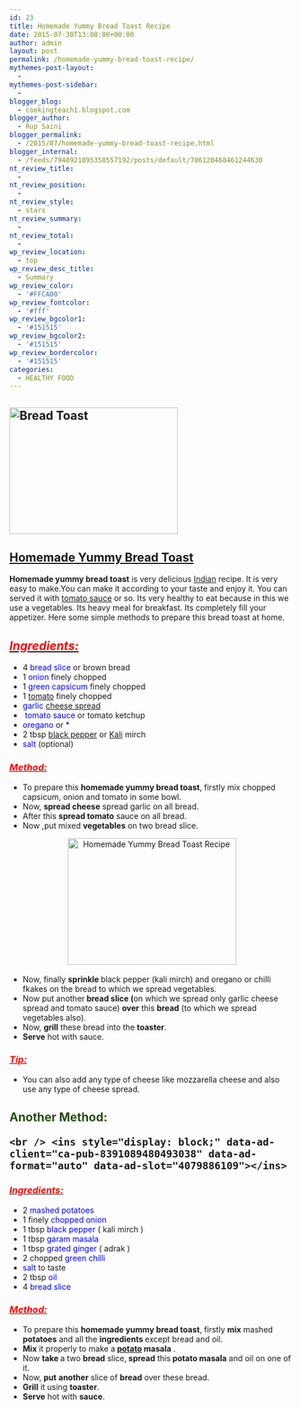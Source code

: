 ```yaml
---
id: 23
title: Homemade Yummy Bread Toast Recipe
date: 2015-07-30T13:08:00+00:00
author: admin
layout: post
permalink: /homemade-yummy-bread-toast-recipe/
mythemes-post-layout:
  - 
mythemes-post-sidebar:
  - 
blogger_blog:
  - cookingteach1.blogspot.com
blogger_author:
  - Rup Saini
blogger_permalink:
  - /2015/07/homemade-yummy-bread-toast-recipe.html
blogger_internal:
  - /feeds/7948921895358557192/posts/default/706120468461244630
nt_review_title:
  - 
nt_review_position:
  - 
nt_review_style:
  - stars
nt_review_summary:
  - 
nt_review_total:
  - 
wp_review_location:
  - top
wp_review_desc_title:
  - Summary
wp_review_color:
  - '#FFCA00'
wp_review_fontcolor:
  - '#fff'
wp_review_bgcolor1:
  - '#151515'
wp_review_bgcolor2:
  - '#151515'
wp_review_bordercolor:
  - '#151515'
categories:
  - HEALTHY FOOD
---
```

<p dir="ltr" style="text-align: left;">
  <p style="clear: both; text-align: center;">
  </p>
  
  <h2>
    <img class="size-medium wp-image-284 aligncenter" src="http://cookingteach.com/wp-content/uploads/2015/07/2015-04-11-16.44.28-300x225.jpg" alt="Bread Toast" width="300" height="225" srcset="http://cookingteach.com/wp-content/uploads/2015/07/2015-04-11-16.44.28-300x225.jpg 300w, http://cookingteach.com/wp-content/uploads/2015/07/2015-04-11-16.44.28-768x576.jpg 768w, http://cookingteach.com/wp-content/uploads/2015/07/2015-04-11-16.44.28-1024x768.jpg 1024w, http://cookingteach.com/wp-content/uploads/2015/07/2015-04-11-16.44.28-320x240.jpg 320w" sizes="(max-width: 300px) 100vw, 300px" />
  </h2>
  
  <h2>
    <span style="text-decoration: underline;">Homemade Yummy <a title="Bread" href="http://en.wikipedia.org/wiki/Bread" target="_blank" rel="wikipedia">Bread</a> <a title="Toast" href="http://en.wikipedia.org/wiki/Toast" target="_blank" rel="wikipedia">Toast</a></span>
  </h2>
  
  <p>
    <b>Homemade yummy bread toast</b> is very delicious <a title="Indian cuisine" href="http://en.wikipedia.org/wiki/Indian_cuisine" target="_blank" rel="wikipedia">Indian</a> recipe. It is very easy to make.You can make it according to your taste and enjoy it. You can served it with <a class="zem_slink" title="Tomato sauce" href="http://en.wikipedia.org/wiki/Tomato_sauce" target="_blank" rel="wikipedia">tomato sauce</a> or so. Its very healthy to eat because in this we use a vegetables. Its heavy meal for breakfast. Its completely fill your appetizer. Here some simple methods to prepare this bread toast at home.
  </p>
  
  <h2 style="text-align: left;">
    <i><u><span style="color: red;">Ingredients: </span></u></i>
  </h2>
  
  <ul>
    <li>
      4 <span style="color: blue;">bread slice</span> or brown bread
    </li>
    <li>
      1 <span style="color: blue;">onion </span>finely chopped
    </li>
    <li>
      1 <span style="color: blue;">green capsicum</span> finely chopped
    </li>
    <li>
      1 <a title="Tomato" href="http://en.wikipedia.org/wiki/Tomato" target="_blank" rel="wikipedia">tomato</a> finely chopped
    </li>
    <li>
      <span style="color: blue;">garlic</span> <a title="Cheese spread" href="http://en.wikipedia.org/wiki/Cheese_spread" target="_blank" rel="wikipedia">cheese spread</a>
    </li>
    <li>
      <span style="color: blue;"> tomato sauce</span> or tomato ketchup
    </li>
    <li>
      <span style="color: blue;">oregano</span> or <span style="color: blue;">*</span>
    </li>
    <li>
      2 tbsp <a title="Black pepper" href="http://en.wikipedia.org/wiki/Black_pepper" target="_blank" rel="wikipedia">black pepper</a> or <a title="Kali" href="http://en.wikipedia.org/wiki/Kali" target="_blank" rel="wikipedia">Kali</a> mirch
    </li>
    <li>
      <span style="color: blue;">salt</span> (optional)
    </li>
  </ul>
  
  <h3 style="text-align: left;">
    <i><u><span style="color: red;">Method: </span></u></i>
  </h3>
  
  <ul>
    <li>
      To prepare this <b>homemade yummy bread toast</b>, firstly mix chopped capsicum, onion and tomato in some bowl.
    </li>
    <li>
      Now, <b>spread cheese</b> spread garlic on all bread.
    </li>
    <li>
      After this <b>spread tomato</b> sauce on all bread.
    </li>
    <li>
      Now ,put mixed <b>vegetables</b> on two bread slice.
    </li>
  </ul>
  
  <p style="clear: both; text-align: center;">
     <img class="alignnone size-medium wp-image-286" src="http://cookingteach.com/wp-content/uploads/2015/07/2015-04-11-16.40.49-300x225.jpg" alt="Homemade Yummy Bread Toast Recipe" width="300" height="225" srcset="http://cookingteach.com/wp-content/uploads/2015/07/2015-04-11-16.40.49-300x225.jpg 300w, http://cookingteach.com/wp-content/uploads/2015/07/2015-04-11-16.40.49-768x576.jpg 768w, http://cookingteach.com/wp-content/uploads/2015/07/2015-04-11-16.40.49-1024x768.jpg 1024w, http://cookingteach.com/wp-content/uploads/2015/07/2015-04-11-16.40.49-320x240.jpg 320w" sizes="(max-width: 300px) 100vw, 300px" />
  </p>
  
  <p style="clear: both; text-align: center;">
  </p>
  
  <ul>
    <li>
      Now, finally <b>sprinkle </b>black pepper (kali mirch) and oregano or chilli fkakes on the bread to which we spread vegetables.
    </li>
    <li>
      Now put another<b> bread slice (</b>on which we spread only garlic cheese spread and tomato sauce) <b>over</b> this <b>bread</b> (to which we spread vegetables also).
    </li>
    <li>
      Now, <b>grill</b> these bread into the <b>toaster</b>.
    </li>
    <li>
      <b>Serve</b> hot with sauce.
    </li>
  </ul>
  
  <h3 style="text-align: left;">
    <u><i><span style="color: red;">Tip: </span></i></u>
  </h3>
  
  <ul>
    <li>
      You can also add any type of cheese like mozzarella cheese and also use any type of cheese spread.
    </li>
  </ul>
  
  <h2 style="text-align: left;">
    <span style="color: #274e13;">Another Method:</span><!-- post -->
    
    <br /> <ins style="display: block;" data-ad-client="ca-pub-8391089480493038" data-ad-format="auto" data-ad-slot="4079886109"></ins>
  </h2>
  
  <h3 style="text-align: left;">
    <i><u><span style="color: red;">Ingredients: </span></u></i>
  </h3>
  
  <ul>
    <li>
      2 <span style="color: blue;">mashed potatoes</span>
    </li>
    <li>
      1 finely <span style="color: blue;">chopped onion</span>
    </li>
    <li>
      1 tbsp<span style="color: blue;"> black pepper</span> ( kali mirch )
    </li>
    <li>
      1 tbsp <span style="color: blue;">garam masala</span>
    </li>
    <li>
      1 tbsp <span style="color: blue;">grated ginger</span> ( adrak )
    </li>
    <li>
      2 chopped <span style="color: blue;">green chilli</span>
    </li>
    <li>
      <span style="color: blue;">salt</span> to taste
    </li>
    <li>
      2 tbsp<span style="color: blue;"> oil</span>
    </li>
    <li>
      4<span style="color: blue;"> bread slice</span>
    </li>
  </ul>
  
  <h3 style="text-align: left;">
    <i><u><span style="color: red;">Method: </span></u></i>
  </h3>
  
  <ul>
    <li>
      To prepare this <b>homemade yummy bread toast</b>, firstly <b>mix</b> mashed <b>potatoes</b> and all the <b>ingredients </b>except bread and oil.
    </li>
    <li>
      <b>Mix</b> it properly to make a<b> <a class="zem_slink" title="Potato" href="http://en.wikipedia.org/wiki/Potato" target="_blank" rel="wikipedia">potato</a> masala</b> .
    </li>
    <li>
      Now <b>take </b>a two <b>bread</b> slice,<b> spread</b> this<b> potato masala</b> and oil on one of it.
    </li>
    <li>
      Now, <b>put</b> <b>another</b> slice of <b>bread</b> over these bread.
    </li>
    <li>
      <b>Grill</b> it using <b>toaster</b>.
    </li>
    <li>
      <b>Serve</b> hot with <b>sauce</b>.
    </li>
  </ul>
</p>